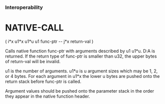 ### Interoperability
# NATIVE-CALL

 ( i\*x u1\*x u1\*u u1 func-ptr -- j\*x return-val )

 Calls native function func-ptr with arguments described by u1 u1*u.
 D:A is returned. If the return type of func-ptr is smaller than u32, the upper bytes of return-val will be invalid.
 
 u1 is the number of arguments. u1\*u is u argument sizes which may be 1, 2, or 4 bytes. For each argument in u1*x
 the lower u bytes are pushed onto the return stack before func-ptr is called.
 
 Argument values should be pushed onto the parameter stack in the order they appear in the native function header.
